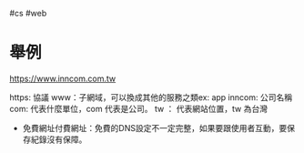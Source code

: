 #cs #web 


# 舉例
https://www.inncom.com.tw

https: 協議
www：子網域，可以換成其他的服務之類ex: app
inncom: 公司名稱
com: 代表什麼單位，com 代表是公司。
tw ： 代表網站位置，tw 為台灣

- 免費網址付費網址：免費的DNS設定不一定完整，如果要跟使用者互動，要保存紀錄沒有保障。